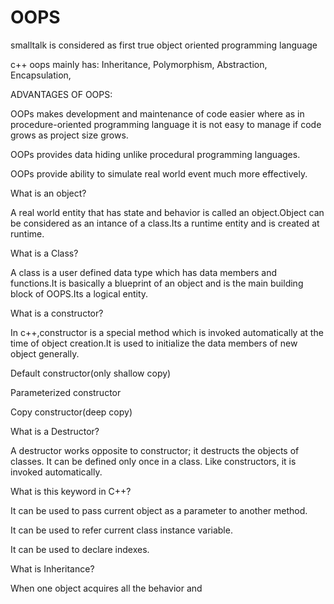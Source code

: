 # OOPS

smalltalk is considered as first true object oriented programming language

c++ oops mainly has:
  Inheritance,
  Polymorphism,
  Abstraction,
  Encapsulation,
  
  
ADVANTAGES OF OOPS:
  
   OOPs makes development and maintenance of code easier where as in procedure-oriented programming language it is not easy to manage if code grows as project size          grows.
   
   OOPs provides data hiding unlike procedural programming languages.
   
   OOPs provide ability to simulate real world event much more effectively.
  
What is an object?

  A real world entity that has state and behavior is called an object.Object can be considered as an intance of a class.Its a runtime entity and is created at runtime.

What is a Class?

  A class is a user defined data type which has data members and functions.It is basically a blueprint of an object and is the main building block of OOPS.Its a logical   entity. 
  
What is a constructor?

  In c++,constructor is a special method which is invoked automatically at the time of object creation.It is used to initialize the data members of new object generally.
  
  Default constructor(only shallow copy)
  
  Parameterized constructor
  
  Copy constructor(deep copy)
  
What is a Destructor?

  A destructor works opposite to constructor; it destructs the objects of classes. It can be defined only once in a class. Like constructors, it is invoked automatically.
  
What is this keyword in C++?
  
  It can be used to pass current object as a parameter to another method.
  
  It can be used to refer current class instance variable.
  
  It can be used to declare indexes.

What is Inheritance?

  When one object acquires all the behavior and 

